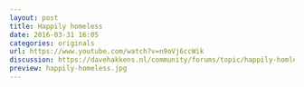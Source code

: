 ```yaml
---
layout: post
title: Happily homeless
date: 2016-03-31 16:05
categories: originals
url: https://www.youtube.com/watch?v=n9oVj6ccWik
discussion: https://davehakkens.nl/community/forums/topic/happily-homless/
preview: happily-homeless.jpg
---
```

